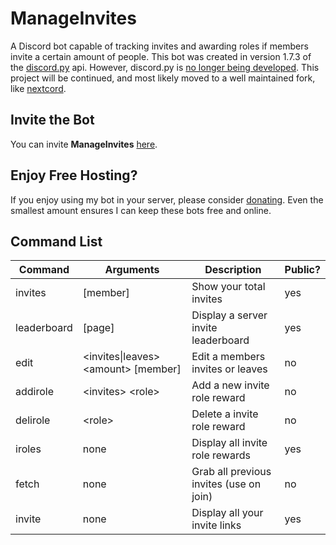 # ManageInvites
A Discord bot capable of tracking invites and awarding roles if members invite a certain amount of people. This bot was created in version 1.7.3 of the [discord.py](https://discordpy.readthedocs.io/en/stable/api.html) api. However, discord.py is [no longer being developed](https://gist.github.com/Rapptz/4a2f62751b9600a31a0d3c78100287f1). This project will be continued, and most likely moved to a well maintained fork, like [nextcord](https://github.com/nextcord/nextcord).

## Invite the Bot
You can invite **ManageInvites** [here](https://discord.com/api/oauth2/authorize?client_id=926660887685763103&permissions=8&scope=bot).

## Enjoy Free Hosting?
If you enjoy using my bot in your server, please consider [donating](https://www.paypal.me/keaganlandfried). Even the smallest amount ensures I can keep these bots free and online.

## Command List
| **Command** | **Arguments**                           | **Description**                         | **Public?** |
|-------------|-----------------------------------------|-----------------------------------------|-------------|
| invites     | [member]                                | Show your total invites                 | yes         |
| leaderboard | [page]                                  | Display a server invite leaderboard     | yes         |
| edit        | \<invites\|leaves\> \<amount\> [member] | Edit a members invites or leaves        | no          |
| addirole    | \<invites\> \<role\>                    | Add a new invite role reward            | no          |
| delirole    | \<role\>                                  | Delete a invite role reward             | no          |
| iroles      | none                                    | Display all invite role rewards         | yes         |
| fetch       | none                                    | Grab all previous invites (use on join) | no          |
| invite      | none                                    | Display all your invite links           | yes         |
